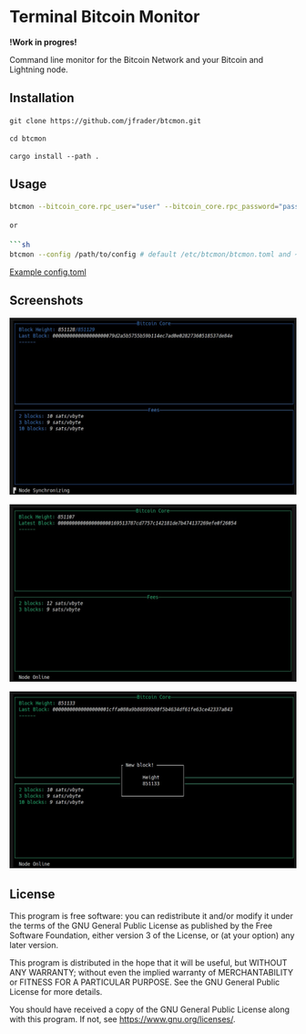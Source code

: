 # Terminal Bitcoin Monitor

**!Work in progres!**

Command line monitor for the Bitcoin Network and your Bitcoin and Lightning node.

## Installation

`git clone https://github.com/jfrader/btcmon.git`

`cd btcmon`

`cargo install --path .`

## Usage

````sh
btcmon --bitcoin_core.rpc_user="user" --bitcoin_core.rpc_password="password"

or

```sh
btcmon --config /path/to/config # default /etc/btcmon/btcmon.toml and ~/.btcmon/btcmon.toml
````

[Example config.toml](share/config/example.toml)

## Screenshots

![1](share/screenshots/1.jpg?raw=true)

![2](share/screenshots/2.jpg?raw=true)

![3](share/screenshots/3.jpg?raw=true)

## License

This program is free software: you can redistribute it and/or modify it under the terms of the GNU General Public License as published by the Free Software Foundation, either version 3 of the License, or (at your option) any later version.

This program is distributed in the hope that it will be useful, but WITHOUT ANY WARRANTY; without even the implied warranty of MERCHANTABILITY or FITNESS FOR A PARTICULAR PURPOSE. See the GNU General Public License for more details.

You should have received a copy of the GNU General Public License along with this program. If not, see <https://www.gnu.org/licenses/>.
